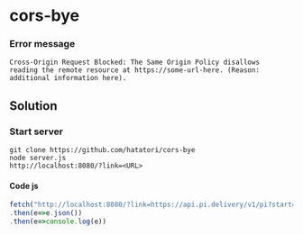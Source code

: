 # cors-bye
### Error message
```
Cross-Origin Request Blocked: The Same Origin Policy disallows
reading the remote resource at https://some-url-here. (Reason:
additional information here).
```
## Solution
### Start server
`git clone https://github.com/hatatori/cors-bye`<br>
`node server.js`<br>
`http://localhost:8080/?link=<URL>`
#### Code js
```js
fetch("http://localhost:8080/?link=https://api.pi.delivery/v1/pi?start=0&numberOfDigits=100")
.then(e=>e.json())
.then(e=>console.log(e))
```

